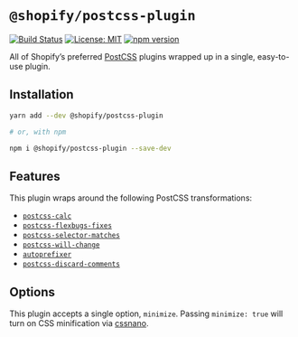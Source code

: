 # `@shopify/postcss-plugin`

[![Build Status](https://travis-ci.com/Shopify/web-foundation.svg?branch=main)](https://travis-ci.com/Shopify/web-foundation)
[![License: MIT](https://img.shields.io/badge/License-MIT-green.svg)](../../LICENSE.md) [![npm version](https://badge.fury.io/js/%40shopify%2Fpostcss-plugin.svg)](https://badge.fury.io/js/%40shopify%2Fpostcss-plugin.svg)

All of Shopify’s preferred [PostCSS](https://github.com/postcss/postcss) plugins wrapped up in a single, easy-to-use plugin.

## Installation

```bash
yarn add --dev @shopify/postcss-plugin

# or, with npm

npm i @shopify/postcss-plugin --save-dev
```

## Features

This plugin wraps around the following PostCSS transformations:

- [`postcss-calc`](https://github.com/postcss/postcss-calc)
- [`postcss-flexbugs-fixes`](https://github.com/luisrudge/postcss-flexbugs-fixes)
- [`postcss-selector-matches`](https://github.com/postcss/postcss-selector-matches)
- [`postcss-will-change`](https://github.com/postcss/postcss-will-change)
- [`autoprefixer`](https://github.com/postcss/autoprefixer)
- [`postcss-discard-comments`](https://github.com/ben-eb/postcss-discard-comments)

## Options

This plugin accepts a single option, `minimize`. Passing `minimize: true` will turn on CSS minification via [cssnano](https://cssnano.co).
